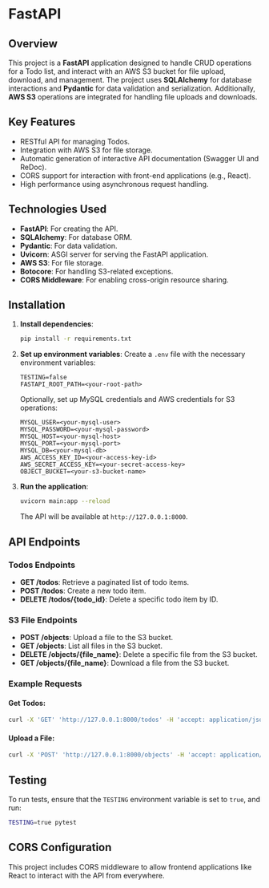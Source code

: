 # FastAPI

## Overview

This project is a **FastAPI** application designed to handle CRUD operations for a Todo list, and interact with an AWS S3 bucket for file upload, download, and management. The project uses **SQLAlchemy** for database interactions and **Pydantic** for data validation and serialization. Additionally, **AWS S3** operations are integrated for handling file uploads and downloads.

## Key Features

- RESTful API for managing Todos.
- Integration with AWS S3 for file storage.
- Automatic generation of interactive API documentation (Swagger UI and ReDoc).
- CORS support for interaction with front-end applications (e.g., React).
- High performance using asynchronous request handling.

## Technologies Used

- **FastAPI**: For creating the API.
- **SQLAlchemy**: For database ORM.
- **Pydantic**: For data validation.
- **Uvicorn**: ASGI server for serving the FastAPI application.
- **AWS S3**: For file storage.
- **Botocore**: For handling S3-related exceptions.
- **CORS Middleware**: For enabling cross-origin resource sharing.

## Installation

1. **Install dependencies**:

   ```bash
   pip install -r requirements.txt
   ```

2. **Set up environment variables**:
   Create a `.env` file with the necessary environment variables:

   ```
   TESTING=false
   FASTAPI_ROOT_PATH=<your-root-path>
   ```

   Optionally, set up MySQL credentials and AWS credentials for S3 operations:

   ```
   MYSQL_USER=<your-mysql-user>
   MYSQL_PASSWORD=<your-mysql-password>
   MYSQL_HOST=<your-mysql-host>
   MYSQL_PORT=<your-mysql-port>
   MYSQL_DB=<your-mysql-db>
   AWS_ACCESS_KEY_ID=<your-access-key-id>
   AWS_SECRET_ACCESS_KEY=<your-secret-access-key>
   OBJECT_BUCKET=<your-s3-bucket-name>
   ```

3. **Run the application**:

   ```bash
   uvicorn main:app --reload
   ```

   The API will be available at `http://127.0.0.1:8000`.

## API Endpoints

### Todos Endpoints

- **GET /todos**: Retrieve a paginated list of todo items.
- **POST /todos**: Create a new todo item.
- **DELETE /todos/{todo_id}**: Delete a specific todo item by ID.

### S3 File Endpoints

- **POST /objects**: Upload a file to the S3 bucket.
- **GET /objects**: List all files in the S3 bucket.
- **DELETE /objects/{file_name}**: Delete a specific file from the S3 bucket.
- **GET /objects/{file_name}**: Download a file from the S3 bucket.

### Example Requests

#### Get Todos:
```bash
curl -X 'GET' 'http://127.0.0.1:8000/todos' -H 'accept: application/json'
```

#### Upload a File:
```bash
curl -X 'POST' 'http://127.0.0.1:8000/objects' -H 'accept: application/json' -F 'file=@/path/to/your/file'
```

## Testing

To run tests, ensure that the `TESTING` environment variable is set to `true`, and run:

```bash
TESTING=true pytest
```

## CORS Configuration

This project includes CORS middleware to allow frontend applications like React to interact with the API from everywhere.
